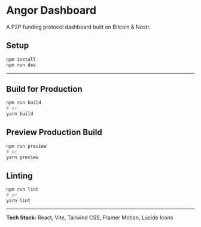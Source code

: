 # Angor Dashboard

A P2P funding protocol dashboard built on Bitcoin & Nostr.

## Setup

```sh
npm install
npm run dev
```

---

## Build for Production

```sh
npm run build
# or
yarn build
```

## Preview Production Build

```sh
npm run preview
# or
yarn preview
```

## Linting

```sh
npm run lint
# or
yarn lint
```

---

**Tech Stack:** React, Vite, Tailwind CSS, Framer Motion, Lucide Icons
